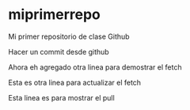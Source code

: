 # miprimerrepo
Mi primer repositorio de clase Github

Hacer un commit desde github

Ahora eh agregado otra linea para demostrar el fetch

Esta es otra linea para actualizar el fetch

Esta linea es para mostrar el pull
